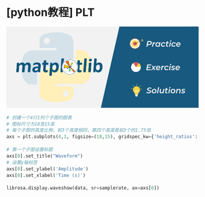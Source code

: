 

# [python教程] PLT

![Matplotlib - Practice, Exercise, and Solutions - GeeksforGeeks](./img/MatplotlibTutorial.png)

```py
# 创建一个4行1列个子图的图表
# 图标尺寸为18宽15高
# 每个子图的高度比例，前3个高度相同，第四个高度是前3个的1.75倍
axs = plt.subplots(4,1, figsize=(18,15), gridspec_kw={'height_ratios': [1, 1, 1, 1.75]})

# 第一个子图设置标题
axs[0].set_title("Waveform")
# 设置y轴标签
axs[0].set_ylabel('Amplitude')
axs[0].set_xlabel('Time (s)')

librosa.display.waveshow(data, sr=samplerate, ax=axs[0])
```

